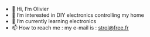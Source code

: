 - 👋 Hi, I’m Olivier
- 👀 I’m interested in DIY electronics controlling my home
- 🌱 I’m currently learning electronics
- 📫 How to reach me : my e-mail is : strol@free.fr

<!---
ohaustete/ohaustete is a ✨ special ✨ repository because its `README.md` (this file) appears on your GitHub profile.
You can click the Preview link to take a look at your changes.
--->
